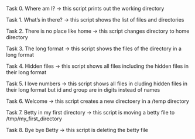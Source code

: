 Task 0. Where am I? 
-> this script prints out the working directory

Task 1. What’s in there? 
-> this script shows the list of files and directories

Task 2. There is no place like home
-> this script changes directory to home directory

Task 3. The long format 
-> this script shows the files of the directory in a long format

Task 4. Hidden files 
-> this script shows all files including the hidden files in their long format

Task 5. I love numbers
-> this script shows all files in cluding hidden files in their long format but id and group are in digits instead of names

Task 6. Welcome
-> this script creates a new directoery in a /temp directory

Task 7. Betty in my first directory
-> this script is moving a betty file to /tmp/my_first_directory

Task 8. Bye bye Betty
-> this script is deleting the betty file
